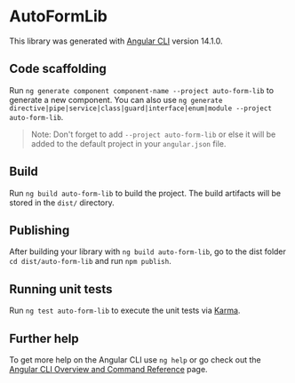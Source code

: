 # AutoFormLib

This library was generated with [Angular CLI](https://github.com/angular/angular-cli) version 14.1.0.

## Code scaffolding

Run `ng generate component component-name --project auto-form-lib` to generate a new component. You can also use `ng generate directive|pipe|service|class|guard|interface|enum|module --project auto-form-lib`.
> Note: Don't forget to add `--project auto-form-lib` or else it will be added to the default project in your `angular.json` file. 

## Build

Run `ng build auto-form-lib` to build the project. The build artifacts will be stored in the `dist/` directory.

## Publishing

After building your library with `ng build auto-form-lib`, go to the dist folder `cd dist/auto-form-lib` and run `npm publish`.

## Running unit tests

Run `ng test auto-form-lib` to execute the unit tests via [Karma](https://karma-runner.github.io).

## Further help

To get more help on the Angular CLI use `ng help` or go check out the [Angular CLI Overview and Command Reference](https://angular.io/cli) page.
